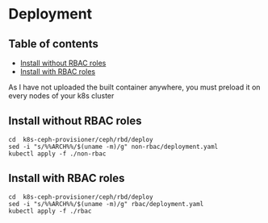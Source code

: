 # Deployment

## Table of contents

* [Install without RBAC roles](#install-without-rbac-roles)
* [Install with RBAC roles](#install-with-rbac-roles)
 
As I have not uploaded the built container anywhere, you must preload it on every nodes of
your k8s cluster

## Install without RBAC roles

```
cd  k8s-ceph-provisioner/ceph/rbd/deploy
sed -i "s/%%ARCH%%/$(uname -m)/g" non-rbac/deployment.yaml
kubectl apply -f ./non-rbac
```

## Install with RBAC roles

```
cd  k8s-ceph-provisioner/ceph/rbd/deploy
sed -i "s/%%ARCH%%/$(uname -m)/g" rbac/deployment.yaml
kubectl apply -f ./rbac
```

